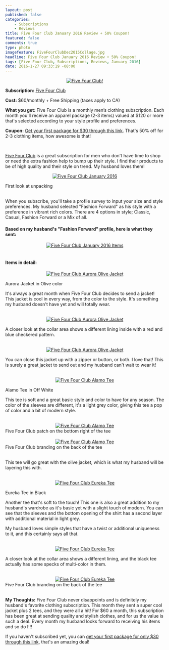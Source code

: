 ```yaml
---
layout: post
published: false
categories: 
    - Subscriptions
    - Reviews
title: Five Four Club January 2016 Review + 50% Coupon!
featured: false
comments: true
type: photo
imagefeature: FiveFourClubDec2015Collage.jpg
headline: Five Four Club January 2016 Review + 50% Coupon!
tags: [Five Four Club, Subscriptions, Reviews, January 2016]
date: 2016-1-27 09:33:19 -08:00
---
```


<center><a href="https://www.fivefourclub.com/getstarted?referrer=RE731318" target="_blank">
<img src="/images/FiveFourClubJan2016Package.jpg" border="0" style="border:none;max-width:100%;" alt="Five Four Club!" />
</a></center>
<p><b>Subscription:</b> <a href="https://www.fivefourclub.com/getstarted?referrer=RE731318" target="_blank">Five Four Club</a></p>
<p><b>Cost:</b> $60/monthly + Free Shipping (taxes apply to CA)</p>
<p><b>What you get:</b> Five Four Club is a monthly men’s clothing subscription. Each month you'll receive an apparel package (2-3 items) valued at $120 or more that's selected according to your style profile and preferences.</p>
<p><b>Coupon:</b> <a href="https://www.fivefourclub.com/getstarted?referrer=RE731318" target="_blank">Get your first package for $30 through this link</a>. That's 50% off for 2-3 clothing items, how awesome is that!</p>
<br>

<p><a href="https://www.fivefourclub.com/getstarted?referrer=RE731318" target="_blank">Five Four Club</a> is a great subscription for men who don't have time to shop or need the extra fashion help to bump up their style. I find their products to be of high quality and their style on trend. My husband loves them!</p>

<p><center><a href="https://www.fivefourclub.com/getstarted?referrer=RE731318" target="_blank">
<img src="/images/FiveFourClubJan2016OpenPackage.jpg" border="0" style="border:none;max-width:100%;" alt="Five Four Club January 2016" />
</a></center></p>
<figcaption>First look at unpacking</figcaption>
<br>

<p>When you subscribe, you'll take a profile survey to input your size and style preferences. My husband selected "Fashion Forward" as his style with a preference in vibrant rich colors. There are 4 options in style; Classic, Casual, Fashion Forward or a Mix of all.</p>

<H4>Based on my husband's "Fashion Forward" profile, here is what they sent:</H4>
<center><a href="https://www.fivefourclub.com/getstarted?referrer=RE731318" target="_blank">
<img src="/images/FiveFourClubJan2016Items.jpg" border="0" style="border:none;max-width:100%;" alt="Five Four Club January 2016 Items" />
</a></center>
<br>

<H4>Items in detail:</H4>
<center><a href="https://www.fivefourclub.com/getstarted?referrer=RE731318" target="_blank">
<img src="/images/FiveFourClubJan2016AuroraOliveJacket.jpg" border="0" style="border:none;max-width:100%;" alt="Five Four Club Aurora Olive Jacket" />
</a></center>

<DL>
<DT>Aurora Jacket in Olive color</DT>
</DL>

<p>It's always a great month when Five Four Club decides to send a jacket! This jacket is cool in every way, from the color to the style. It's something my husband doesn't have yet and will totally wear.</p>

<br>

<center><a href="https://www.fivefourclub.com/getstarted?referrer=RE731318" target="_blank">
<img src="/images/FiveFourClubJan2016AuroraOliveJacket2.jpg" border="0" style="border:none;max-width:100%;" alt="Five Four Club Aurora Olive Jacket" />
</a></center>

<p>A closer look at the collar area shows a different lining inside with a red and blue checkered pattern.</p>

<br>

<center><a href="https://www.fivefourclub.com/getstarted?referrer=RE731318" target="_blank">
<img src="/images/FiveFourClubJan2016AuroraOliveJacket2.jpg" border="0" style="border:none;max-width:100%;" alt="Five Four Club Aurora Olive Jacket" />
</a></center>

<p>You can close this jacket up with a zipper or button, or both. I love that! This is surely a great jacket to send out and my husband can't wait to wear it!</p> 

<br>

<center><a href="https://www.fivefourclub.com/getstarted?referrer=RE731318" target="_blank">
<img src="/images/FiveFourClubJan2016AlamoTee.jpg" border="0" style="border:none;max-width:100%;" alt="Five Four Club Alamo Tee" />
</a></center>
<DL>
<DT>Alamo Tee in Off White</DT>
</DL>

<p>This tee is soft and a great basic style and color to have for any season. The color of the sleeves are different, it's a light grey color, giving this tee a pop of color and a bit of modern style.</p> 

<br>

<center><a href="https://www.fivefourclub.com/getstarted?referrer=RE731318" target="_blank">
<img src="/images/FiveFourClubJan2016AlamoTee2.jpg" border="0" style="border:none;max-width:100%;" alt="Five Four Club Alamo Tee" />
</a></center>
<figcaption>Five Four Club patch on the bottom right of the tee</figcaption>

<br>

<center><a href="https://www.fivefourclub.com/getstarted?referrer=RE731318" target="_blank">
<img src="/images/FiveFourClubJan2016AlamoTee2.jpg" border="0" style="border:none;max-width:100%;" alt="Five Four Club Alamo Tee" />
</a></center>
<figcaption>Five Four Club branding on the back of the tee</figcaption>
<br>

<p>This tee will go great with the olive jacket, which is what my husband will be layering this with.</p>

<br>

<center><a href="https://www.fivefourclub.com/getstarted?referrer=RE731318" target="_blank">
<img src="/images/FiveFourClubJan2016EurekaBlackTee.jpg" border="0" style="border:none;max-width:100%;" alt="Five Four Club Eureka Tee" />
</a></center>
<DL>
<DT>Eureka Tee in Black</DT>
</DL>

<p>Another tee that's soft to the touch! This one is also a great addition to my husband's wardrobe as it's basic yet with a slight touch of modern. You can see that the sleeves and the bottom opening of the shirt has a second layer with additional material in light grey.</p>

<p>My husband loves simple styles that have a twist or additional uniqueness to it, and this certainly says all that.</p>
<br>

<center><a href="https://www.fivefourclub.com/getstarted?referrer=RE731318" target="_blank">
<img src="/images/FiveFourClubJan2016EurekaBlackTee2.jpg" border="0" style="border:none;max-width:100%;" alt="Five Four Club Eureka Tee" />
</a></center>

<p>A closer look at the collar area shows a different lining, and the black tee actually has some specks of multi-color in them.</p>

<br>

<center><a href="https://www.fivefourclub.com/getstarted?referrer=RE731318" target="_blank">
<img src="/images/FiveFourClubJan2016EurekaBlackTee3.jpg" border="0" style="border:none;max-width:100%;" alt="Five Four Club Eureka Tee" />
</a></center>
<figcaption>Five Four Club branding on the back of the tee</figcaption>
<br>

<p><i class="icon-exclamation-sign"></i><b> My Thoughts:</b> Five Four Club never disappoints and is definitely my husband's favorite clothing subscription. This month they sent a super cool jacket plus 2 tees, and they were all a hit! For $60 a month, this subscription has been great at sending quality and stylish clothes, and for us the value is such a deal. Every month my husband looks forward to receiving his items and so do I!!!</p>

<p>If you haven't subscribed yet, you can <a href="https://www.fivefourclub.com/getstarted?referrer=RE731318" target="_blank">get your first package for only $30 through this link</a>, that's an amazing deal!</p> 
